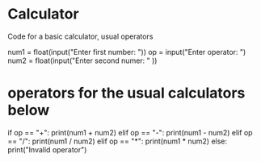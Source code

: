 # Calculator
Code for a basic calculator, usual operators

num1 = float(input("Enter first number: "))
op = input("Enter operator: ")
num2 = float(input("Enter second numer: " ))

# operators for the usual calculators below

if op == "+":
    print(num1 + num2)
elif op == "-":
    print(num1 - num2)
elif op == "/":
    print(num1 / num2)
elif op == "*":
    print(num1 * num2)
else:
    print("Invalid operator")
